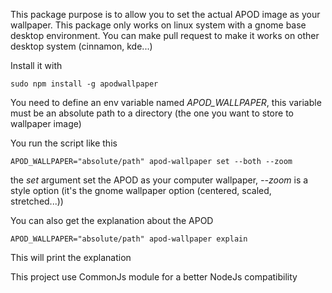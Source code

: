 This package purpose is to allow you to set the actual APOD image as your wallpaper. This package only works on linux system with a gnome base desktop environment.
You can make pull request to make it works on other desktop system (cinnamon, kde...)

Install it with

`sudo npm install -g apodwallpaper`

You need to define an env variable named *APOD_WALLPAPER*, this variable must be an absolute path to a directory (the one you want to store to wallpaper image)

You run the script like this

`APOD_WALLPAPER="absolute/path" apod-wallpaper set --both --zoom`

the *set* argument set the APOD as your computer wallpaper, *--zoom* is a style option (it's the gnome wallpaper option (centered, scaled, stretched...))

You can also get the explanation about the APOD 

`APOD_WALLPAPER="absolute/path" apod-wallpaper explain`

This will print the explanation

This project use CommonJs module for a better NodeJs compatibility
